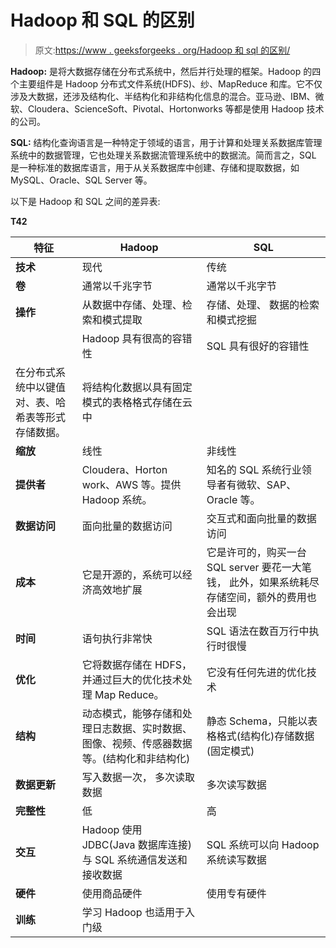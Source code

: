 # Hadoop 和 SQL 的区别

> 原文:[https://www . geeksforgeeks . org/Hadoop 和 sql 的区别/](https://www.geeksforgeeks.org/difference-between-hadoop-and-sql/)

**Hadoop:** 是将大数据存储在分布式系统中，然后并行处理的框架。Hadoop 的四个主要组件是 Hadoop 分布式文件系统(HDFS)、纱、MapReduce 和库。它不仅涉及大数据，还涉及结构化、半结构化和非结构化信息的混合。亚马逊、IBM、微软、Cloudera、ScienceSoft、Pivotal、Hortonworks 等都是使用 Hadoop 技术的公司。

**SQL:** 结构化查询语言是一种特定于领域的语言，用于计算和处理关系数据库管理系统中的数据管理，它也处理关系数据流管理系统中的数据流。简而言之，SQL 是一种标准的数据库语言，用于从关系数据库中创建、存储和提取数据，如 MySQL、Oracle、SQL Server 等。

以下是 Hadoop 和 SQL 之间的差异表:

**T42**

| 特征 | Hadoop | SQL |
| --- | --- | --- |
| **技术** | 现代 | 传统 |
| **卷** | 通常以千兆字节 | 通常以千兆字节 |
| **操作** | 从数据中存储、处理、检索和模式提取 | 存储、处理、 数据的检索和模式挖掘 |
|  | Hadoop 具有很高的容错性 | SQL 具有很好的容错性 |
| 在分布式系统中以键值对、表、哈希表等形式存储数据。 | 将结构化数据以具有固定模式的表格格式存储在云中 |
| **缩放** | 线性 | 非线性 |
| **提供者** | Cloudera、Horton work、AWS 等。提供 Hadoop 系统。 | 知名的 SQL 系统行业领导者有微软、SAP、Oracle 等。 |
| **数据访问** | 面向批量的数据访问 | 交互式和面向批量的数据访问 |
| **成本** | 它是开源的，系统可以经济高效地扩展 | 它是许可的，购买一台 SQL server 要花一大笔钱， 此外，如果系统耗尽存储空间，额外的费用也会出现 |
| **时间** | 语句执行非常快 | SQL 语法在数百万行中执行时很慢 |
| **优化** | 它将数据存储在 HDFS，并通过巨大的优化技术处理 Map Reduce。 | 它没有任何先进的优化技术 |
| **结构** | 动态模式，能够存储和处理日志数据、实时数据、图像、视频、传感器数据等。(结构化和非结构化) | 静态 Schema，只能以表格格式(结构化)存储数据(固定模式) |
| **数据更新** | 写入数据一次， 多次读取数据 | 多次读写数据 |
| **完整性** | 低 | 高 |
| **交互** | Hadoop 使用 JDBC(Java 数据库连接) 与 SQL 系统通信发送和接收数据 | SQL 系统可以向 Hadoop 系统读写数据 |
| **硬件** | 使用商品硬件 | 使用专有硬件 |
| **训练** | 学习 Hadoop 也适用于入门级 |